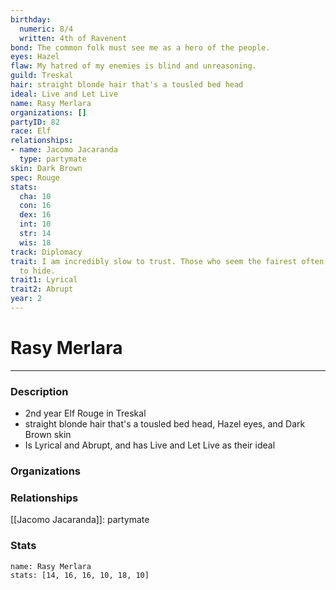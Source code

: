 ```yaml
---
birthday:
  numeric: 8/4
  written: 4th of Ravenent
bond: The common folk must see me as a hero of the people.
eyes: Hazel
flaw: My hatred of my enemies is blind and unreasoning.
guild: Treskal
hair: straight blonde hair that's a tousled bed head
ideal: Live and Let Live
name: Rasy Merlara
organizations: []
partyID: 82
race: Elf
relationships:
- name: Jacomo Jacaranda
  type: partymate
skin: Dark Brown
spec: Rouge
stats:
  cha: 10
  con: 16
  dex: 16
  int: 10
  str: 14
  wis: 18
track: Diplomacy
trait: I am incredibly slow to trust. Those who seem the fairest often have the most
  to hide.
trait1: Lyrical
trait2: Abrupt
year: 2
---
```

# Rasy Merlara
---
### Description
- 2nd year Elf Rouge in Treskal
- straight blonde hair that's a tousled bed head, Hazel eyes, and Dark Brown skin
- Is Lyrical and Abrupt, and has Live and Let Live as their ideal

### Organizations
### Relationships
[[Jacomo Jacaranda]]: partymate
### Stats
```statblock
name: Rasy Merlara
stats: [14, 16, 16, 10, 18, 10]
```